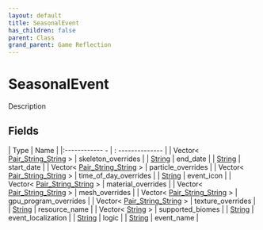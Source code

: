```yaml
---
layout: default
title: SeasonalEvent
has_children: false
parent: Class
grand_parent: Game Reflection
---
```

# SeasonalEvent
Description 

## Fields
| Type | Name |
|:------------ - | : -------------- |
| Vector< [Pair_String_String](game-reflection/classes/pair__string__string.md) > | skeleton_overrides |
| [String](game-reflection/components/string.md) | end_date |
| [String](game-reflection/components/string.md) | start_date |
| Vector< [Pair_String_String](game-reflection/classes/pair__string__string.md) > | particle_overrides |
| Vector< [Pair_String_String](game-reflection/classes/pair__string__string.md) > | time_of_day_overrides |
| [String](game-reflection/components/string.md) | event_icon |
| Vector< [Pair_String_String](game-reflection/classes/pair__string__string.md) > | material_overrides |
| Vector< [Pair_String_String](game-reflection/classes/pair__string__string.md) > | mesh_overrides |
| Vector< [Pair_String_String](game-reflection/classes/pair__string__string.md) > | gpu_program_overrides |
| Vector< [Pair_String_String](game-reflection/classes/pair__string__string.md) > | texture_overrides |
| [String](game-reflection/components/string.md) | resource_name |
| Vector< [String](game-reflection/components/string.md) > | supported_biomes |
| [String](game-reflection/components/string.md) | event_localization |
| [String](game-reflection/components/string.md) | logic |
| [String](game-reflection/components/string.md) | event_name |
